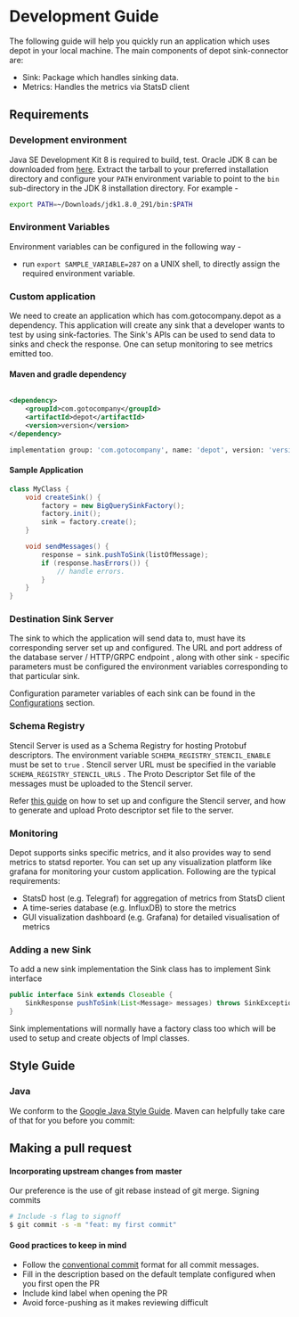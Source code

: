 # Development Guide

The following guide will help you quickly run an application which uses depot in your local machine. 
The main components of depot sink-connector are:

* Sink: Package which handles sinking data.
* Metrics: Handles the metrics via StatsD client

## Requirements

### Development environment

Java SE Development Kit 8 is required to build, test.
Oracle JDK 8 can be downloaded from [here](https://www.oracle.com/tr/java/technologies/javase/javase8-archive-downloads.html). Extract the tarball to your preferred installation directory and configure your `PATH` environment variable to point to the `bin` sub-directory in the JDK 8 installation directory. For example -

```bash
export PATH=~/Downloads/jdk1.8.0_291/bin:$PATH
```

### Environment Variables

Environment variables can be configured in the following way -

* run  `export SAMPLE_VARIABLE=287` on a UNIX shell, to directly assign the required environment variable.

### Custom application 
We need to create an application which has com.gotocompany.depot as a dependency.
This application will create any sink that a developer wants to test by using sink-factories. 
The Sink's APIs can be used to send data to sinks and check the response. 
One can setup monitoring to see metrics emitted too.
#### Maven and gradle dependency

```xml

<dependency>
    <groupId>com.gotocompany</groupId>
    <artifactId>depot</artifactId>
    <version>version</version>
</dependency>
```

```sh
implementation group: 'com.gotocompany', name: 'depot', version: 'version'
```
#### Sample Application
```java
class MyClass {
    void createSink() {
        factory = new BigQuerySinkFactory();
        factory.init();
        sink = factory.create();
    }

    void sendMessages() {
        response = sink.pushToSink(listOfMessage);
        if (response.hasErrors()) {
            // handle errors.
        }
    }
}
```

### Destination Sink Server

The sink to which the application will send data to, must have its corresponding server set up and configured. 
The URL and port address of the database server / HTTP/GRPC endpoint , along with other sink - specific parameters 
must be configured the environment variables corresponding to that particular sink.

Configuration parameter variables of each sink can be found in the [Configurations](../reference/configuration/) section.

### Schema Registry

Stencil Server is used as a Schema Registry for hosting Protobuf descriptors.
The environment variable `SCHEMA_REGISTRY_STENCIL_ENABLE` must be set to `true` . 
Stencil server URL must be specified in the variable `SCHEMA_REGISTRY_STENCIL_URLS` . 
The Proto Descriptor Set file of the messages must be uploaded to the Stencil server.

Refer [this guide](https://github.com/goto/stencil/tree/master/server#readme) on how to set up and configure the Stencil server, and how to generate and upload Proto descriptor set file to the server.

### Monitoring

Depot supports sinks specific metrics, and it also provides way to send metrics to statsd reporter. 
You can set up any visualization platform like grafana for monitoring your custom application.
Following are the typical requirements:

* StatsD host \(e.g. Telegraf\) for aggregation of metrics from StatsD client
* A time-series database \(e.g. InfluxDB\) to store the metrics 
* GUI visualization dashboard \(e.g. Grafana\) for detailed visualisation of metrics


### Adding a new Sink
To add a new sink implementation the Sink class has to implement Sink interface 
```java
public interface Sink extends Closeable {
    SinkResponse pushToSink(List<Message> messages) throws SinkException;
}
```
Sink implementations will normally have a factory class too which will be used to setup and create objects of Impl classes. 

## Style Guide

### Java

We conform to the [Google Java Style Guide](https://google.github.io/styleguide/javaguide.html). Maven can helpfully take care of that for you before you commit:

## Making a pull request

#### Incorporating upstream changes from master

Our preference is the use of git rebase instead of git merge. Signing commits

```bash
# Include -s flag to signoff
$ git commit -s -m "feat: my first commit"
```

#### Good practices to keep in mind

* Follow the [conventional commit](https://www.conventionalcommits.org/en/v1.0.0/) format for all commit messages.
* Fill in the description based on the default template configured when you first open the PR
* Include kind label when opening the PR
* Avoid force-pushing as it makes reviewing difficult


